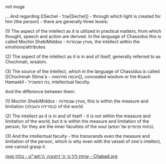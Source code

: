 not muga 

....And regarding [[Sechel - שכל|Sechel]] - through which light is created for him (the person) - there are generally three levels:

(1) The aspect of the intellect as it is utilized in practical matters, from which thought, speech and action are derived. In the language of Chassidus this is called Mochin ShebiMiddos - מוחין שבמדות, the intellect within the emotions/attributes.

(2) The aspect of the intellect as it is in and of itself, generally referred to as Chochmah, wisdom.

(3) The source of the intellect, which in the language of Chassidus is called [[Chochmah Stima'a - חכמה סתימאה]], concealed wisdom or the Koach Hamaskil - כח המשכיל, intellectual faculty.

And the difference between them:

(1) Mochin ShebiMiddos - מוחין שבמדות, this is within the measure and limitation (במדידה והגבלה) of the world.

(2) The intellect as it is in and of itself - it is not within the measure and limitation of the world, but it is within the measure and limitation of the person, for they are the inner faculties of the soul (כחות פנימיים של הנפש).

(3) And the intellectual faculty - this transcends even the measure and limitation of the person, which is why even with the vessel of one's intellect, one cannot grasp it.

[שיחת ליל נר ה' דחנוכה, ה'תשי"ט - בלתי מוגה - Chabad.org](https://www.chabad.org/therebbe/article_cdo/aid/2987780/jewish/page.htm)